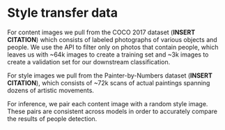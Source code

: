 # Style transfer data

For content images we pull from the COCO 2017 dataset (**INSERT CITATION**) which consists of labeled photographs of various objects and people. We use the API to filter only on photos that contain people, which leaves us with ~64k images to create a training set and ~3k images to create a validation set for our downstream classification.

For style images we pull from the Painter-by-Numbers dataset (**INSERT CITATION**), which consists of ~72k scans of actual paintings spanning dozens of artistic movements. 

For inference, we pair each content image with a random style image. These pairs are consistent across models in order to accurately compare the results of people detection.